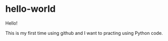 # hello-world

Hello!

This is my first time using github and I want to practing using Python code.
